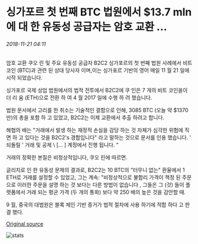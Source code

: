 # 싱가포르 첫 번째 BTC 법원에서 $13.7 mln에 대 한 유동성 공급자는 암호 교환 ...

###### 2018-11-21 04:11

암호 교환 쿠오 린 및 주요 유동성 공급자 B2C2 싱가포르의 첫 번째 법원 사례에서 비트 코인 (BTC)과 관련 된 상대 당사자 이며,이는 싱가포르 기반의 영어 매일 11 월 21 일에 시작 되었습니다.

싱가포르 국제 상업 법원에서의 법적 전투에서 B2C2에 쿠 인은 7 개의 비트 코인을이 더 리 움 (ETH)으로 전환 하 여 4 월 2017 일에 수행 하 려 했습니다.

법원 문서에서 고리를 한 취소는 기술적인 결함으로 인해, 3085 BTC (오늘 약 $1370만)의 총을 포함 하 고 있었고, B2C2는 이제 교환에서 추출 하려고 합니다.

해협의 배는 "거래에서 발생 하는 재정적 손실을 감당 하는 것 자체가 심각한 위험에 직면 하 고 있다는 것을 B2C2's 경합입니다" 라고 말하는 것으로 문서를 인용 했습니다. ' 되돌릴 ' 거래 및 공제 \ [... \] 계정에서 진행 됩니다. "

거래의 정확한 본질은 비정상적입니다, 쿠오 린에 따르면.

글리치로 인 한 유동성 문제의 결과로, B2C2는 10 BTC의 "터무니 없는" 환율에서 1 ETH로 거래를 설정할 수 있었고, 그는 계속: "비정상적으로 불합리 가격이 책정 된 주문으로 이러한 주문을 설명 하는 것 보다는 다른 방법이 없습니다 , 그들은 그 (것) 들이 플랫폼에서 거래 되는 평균 가격 (두 개의 통화) 보다 약 250 배의 높은 것을 감안할 때.

9 월, 중국의 대법원은 블록 체인 기반 증거가 법적 절차에 사용 하기에 적합 하다 고 판결 했다.

[Original source](https://cointelegraph.com/news/liquidity-provider-sues-crypto-exchange-for-137-mln-in-singapores-first-btc-court-case)

![stats](https://c.statcounter.com/11760860/0/a89fa40b/1/ "stats")